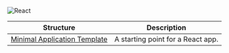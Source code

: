 ![React](http://img.shields.io/static/v1?label=Framework&message=React&color=46a3bd&logo=react&logoColor=white&style=for-the-badge)

| Structure | Description |
|-----------|-------------|
| [Minimal Application Template](basic/) | A starting point for a React app. |
<!--END OF TOC, DO NOT REMOVE-->